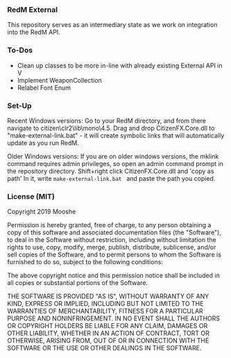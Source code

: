 ### RedM External
This repository serves as an intermediary state as we work on integration into the RedM API.

### To-Dos
- Clean up classes to be more in-line with already existing External API in V
- Implement WeaponCollection
- Relabel Font Enum

### Set-Up
Recent Windows versions:
Go to your RedM directory, and from there navigate to citizen\clr2\lib\mono\4.5.
Drag and drop CitizenFX.Core.dll to "make-external-link.bat" - it will create symbolic links that will automatically update as you run RedM.

Older Windows versions:
If you are on older windows versions, the mklink command requires admin privileges, so open an admin command prompt in the repository directory. Shift+right click CitizenFX.Core.dll and 'copy as path'
In it, write `make-external-link.bat ` and paste the path you copied.

### License (MIT)
Copyright 2019 Mooshe

Permission is hereby granted, free of charge, to any person obtaining a copy of this software and associated documentation files (the "Software"), to deal in the Software without restriction, including without limitation the rights to use, copy, modify, merge,
publish, distribute, sublicense, and/or sell copies of the Software, and to permit persons to whom the Software is furnished to do so, subject to the following conditions:

The above copyright notice and this permission notice shall be included in all copies or substantial portions of the Software.

THE SOFTWARE IS PROVIDED "AS IS", WITHOUT WARRANTY OF ANY KIND, EXPRESS OR IMPLIED, INCLUDING BUT NOT LIMITED TO THE WARRANTIES OF MERCHANTABILITY, FITNESS FOR A PARTICULAR PURPOSE AND NONINFRINGEMENT. IN NO EVENT SHALL THE AUTHORS OR COPYRIGHT HOLDERS BE LIABLE
FOR ANY CLAIM, DAMAGES OR OTHER LIABILITY, WHETHER IN AN ACTION OF CONTRACT, TORT OR OTHERWISE, ARISING FROM, OUT OF OR IN CONNECTION WITH THE SOFTWARE OR THE USE OR OTHER DEALINGS IN THE SOFTWARE.
